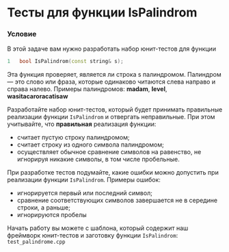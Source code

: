 # Тесты для функции IsPalindrom

### Условие

В этой задаче вам нужно разработать набор юнит-тестов для функции

```c++
1   bool IsPalindrom(const string& s);
```

Эта функция проверяет, является ли строка s палиндромом. Палиндром — это слово или фраза, которые одинаково читаются слева направо и справа налево. Примеры палиндромов: **madam**, **level**, **wasitacaroracatisaw**

Разработайте набор юнит-тестов, который будет принимать правильные реализации функции `IsPalindrom` и отвергать неправильные. При этом учитывайте, что **правильная** реализация функции:

* считает пустую строку палиндромом;
* считает строку из одного символа палиндромом;
* осуществляет обычное сравнение символов на равенство, не игнорируя никакие символы, в том числе пробельные.

При разработке тестов подумайте, какие ошибки можно допустить при реализации функции `IsPalindrom`. Примеры ошибок:

* игнорируется первый или последний символ;
* сравнение соответствующих символов завершается не в середине строки, а раньше;
* игнорируются пробелы

Начать работу вы можете с шаблона, который содержит наш фреймворк юнит-тестов и заготовку функции `IsPalindrom`: `test_palindrome.cpp`